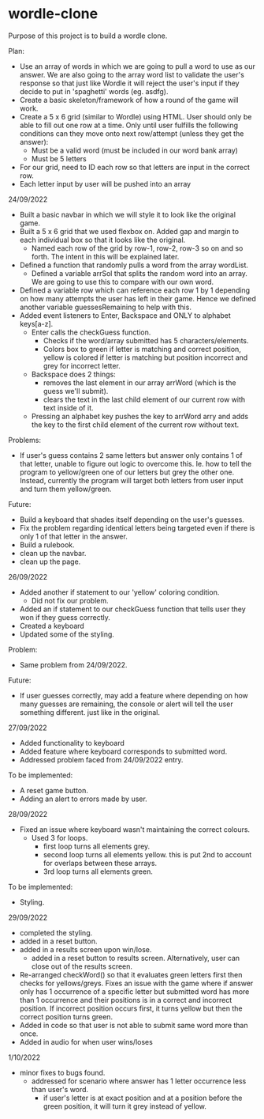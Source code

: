 # wordle-clone

Purpose of this project is to build a wordle clone.

Plan:
- Use an array of words in which we are going to pull a word to use as our answer. We are also going to the array word list to validate the user's response so that just like Wordle it will reject the user's input if they decide to put in 'spaghetti' words (eg. asdfg).
- Create a basic skeleton/framework of how a round of the game will work.
- Create a 5 x 6 grid (similar to Wordle) using HTML. User should only be able to fill out one row at a time. Only until user fulfills the following conditions can they move onto next row/attempt (unless they get the answer):
    - Must be a valid word (must be included in our word bank array)
    - Must be 5 letters
- For our grid, need to ID each row so that letters are input in the correct row.
- Each letter input by user will be pushed into an array 

24/09/2022
- Built a basic navbar in which we will style it to look like the original game.
- Built a 5 x 6 grid that we used flexbox on. Added gap and margin to each individual box so that it looks like the original.
    - Named each row of the grid by row-1, row-2, row-3 so on and so forth. The intent in this will be explained later.
- Defined a function that randomly pulls a word from the array wordList.
    - Defined a variable arrSol that splits the random word into an array. We are going to use this to compare with our own word.
- Defined a variable row which can reference each row 1 by 1 depending on how many attempts the user has left in their game. Hence we defined another variable guessesRemaining to help with this.
- Added event listeners to Enter, Backspace and ONLY to alphabet keys[a-z].
    - Enter calls the checkGuess function.
        - Checks if the word/array submitted has 5 characters/elements.
        - Colors box to green if letter is matching and correct position, yellow is colored if letter is matching but position incorrect and grey for incorrect letter.
    - Backspace does 2 things:
        - removes the last element in our array arrWord (which is the guess we'll submit).
        - clears the text in the last child element of our current row with text inside of it.
    - Pressing an alphabet key pushes the key to arrWord arry and adds the key to the first child element of the current row without text.

Problems:
- If user's guess contains 2 same letters but answer only contains 1 of that letter, unable to figure out logic to overcome this. Ie. how to tell the program to yellow/green one of our letters but grey the other one. Instead, currently the program will target both letters from user input and turn them yellow/green.

Future:
- Build a keyboard that shades itself depending on the user's guesses.
- Fix the problem regarding identical letters being targeted even if there is only 1 of that letter in the answer.
- Build a rulebook.
- clean up the navbar.
- clean up the page.

26/09/2022
- Added another if statement to our 'yellow' coloring condition.
    - Did not fix our problem.
- Added an if statement to our checkGuess function that tells user they won if they guess correctly.
- Created a keyboard
- Updated some of the styling.

Problem:
- Same problem from 24/09/2022.

Future:
- If user guesses correctly, may add a feature where depending on how many guesses are remaining, the console or alert will tell the user something different. just like in the original.

27/09/2022
- Added functionality to keyboard
- Added feature where keyboard corresponds to submitted word.
- Addressed problem faced from 24/09/2022 entry.

To be implemented:
- A reset game button.
- Adding an alert to errors made by user.

28/09/2022 
- Fixed an issue where keyboard wasn't maintaining the correct colours.
    - Used 3 for loops.
        - first loop turns all elements grey.
        - second loop turns all elements yellow. this is put 2nd to account for overlaps between these arrays.
        - 3rd loop turns all elements green.

To be implemented:
- Styling.

29/09/2022
- completed the styling.
- added in a reset button.
- added in a results screen upon win/lose.
    - added in a reset button to results screen. Alternatively, user can close out of the results screen.
- Re-arranged checkWord() so that it evaluates green letters first then checks for yellows/greys. Fixes an issue with the game where if answer only has 1 occurrence of a specific letter but submitted word has more than 1 occurrence and their positions is in a correct and incorrect position. If incorrect position occurs first, it turns yellow but then the correct position turns green.
- Added in code so that user is not able to submit same word more than once.
- Added in audio for when user wins/loses

1/10/2022
- minor fixes to bugs found.
    - addressed for scenario where answer has 1 letter occurrence less than user's word.
        - if user's letter is at exact position and at a position before the green position, it will turn it grey instead of yellow.